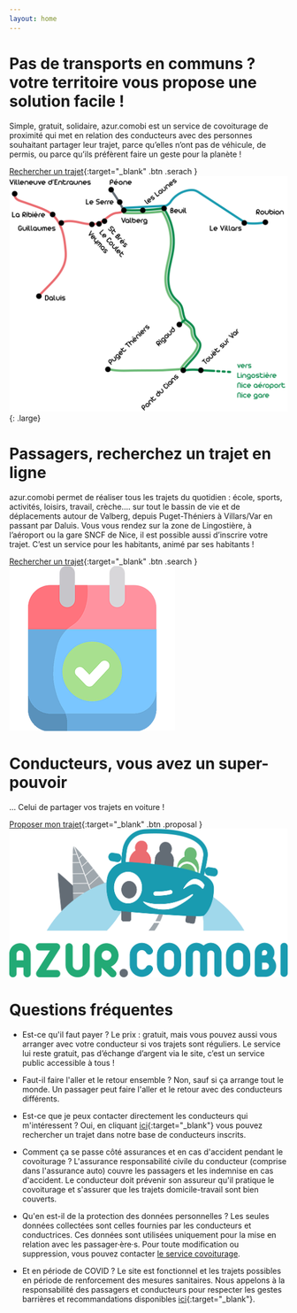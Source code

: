 ```yaml
---
layout: home
---
```

# Pas de transports en communs ? votre territoire vous propose une solution facile ! 
Simple, gratuit, solidaire, azur.comobi est un service de covoiturage de proximité qui met en relation des conducteurs avec des personnes souhaitant partager leur trajet, parce qu’elles n’ont pas de véhicule, de permis, ou parce qu’ils préfèrent faire un geste pour la planète !

[Rechercher un trajet](/recherche){:target="_blank" .btn .serach }
![Carte](/images/carte.png){: .large}

# Passagers, recherchez un trajet en ligne
azur.comobi permet de réaliser tous les trajets du quotidien : école, sports, activités, loisirs, travail, crèche…. sur tout le bassin de vie et de déplacements autour de Valberg, depuis Puget-Théniers à Villars/Var en passant par Daluis. Vous vous rendez sur la zone de Lingostière, à l’aéroport ou la gare SNCF de Nice, il est possible aussi d’inscrire votre trajet. C’est un service pour les habitants, animé par ses habitants !

[Rechercher un trajet](/recherche){:target="_blank" .btn .search }
![Calendrier](/images/calendrier.png)

# Conducteurs, vous avez un super-pouvoir
... Celui de partager vos trajets en voiture !

[Proposer mon trajet](https://docs.google.com/forms/d/e/1FAIpQLSeInZJD79GJ-qg3Tkjz47uqsVgsZVy5awevxvhB67jK8KGGJQ/viewform?usp=sf_link){:target="_blank" .btn .proposal }
![Hero](/images/logo-azurcomobi-vertical.png)

<!-- section -->
# Questions fréquentes

- Est-ce qu'il faut payer ?
Le prix : gratuit, mais vous pouvez aussi vous arranger avec votre conducteur si vos trajets sont réguliers. Le service lui reste gratuit, pas d’échange d’argent via le site, c’est un service public accessible à tous !

- Faut-il faire l'aller et le retour ensemble ?
Non, sauf si ça arrange tout le monde. Un passager peut faire
l'aller et le retour avec des conducteurs différents.

-  Est-ce que je peux contacter directement les conducteurs qui m'intéressent ?
Oui, en cliquant [ici](/recherche){:target="_blank"} vous pouvez
rechercher un trajet dans notre base de conducteurs inscrits.

- Comment ça se passe côté assurances et en cas d'accident pendant le covoiturage ?
L'assurance responsabilité civile du conducteur (comprise dans l'assurance auto) couvre les passagers et les indemnise en cas d'accident. Le conducteur doit prévenir son assureur qu'il pratique le covoiturage et s'assurer que les trajets domicile-travail sont bien couverts.

- Qu'en est-il de la protection des données personnelles ?
Les seules données collectées sont celles fournies par les conducteurs et conductrices.
Ces données sont utilisées uniquement pour la mise en relation avec les passager·ère·s.
Pour toute modification ou suppression, vous pouvez contacter [le service covoiturage](mailto:azurcomobi@valberg.com).

- Et en période de COVID ?
Le site est fonctionnel et les trajets possibles en période de renforcement des mesures sanitaires. Nous appelons à la responsabilité des passagers et conducteurs pour respecter les gestes barrières et recommandations disponibles [ici](https://www.gouvernement.fr/sites/default/files/affiche_mesures_barrieres_covoiturage.pdf){:target="_blank"}.

